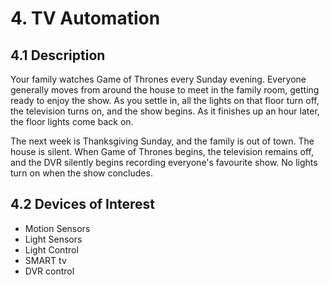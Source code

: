 # 4. TV Automation

4.1 Description
---------------

Your family watches Game of Thrones every Sunday evening. Everyone generally moves from 
around the house to meet in the family room, getting ready to enjoy the show. As you settle
in, all the lights on that floor turn off, the television turns on, and the show begins. As
it finishes up an hour later, the floor lights come back on.

The next week is Thanksgiving Sunday, and the family is out of town. The house is silent. 
When Game of Thrones begins, the television remains off, and the DVR silently begins recording
everyone's favourite show. No lights turn on when the show concludes.

4.2 Devices of Interest
-----------------------

- Motion Sensors
- Light Sensors
- Light Control
- SMART tv
- DVR control
